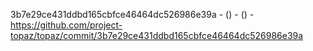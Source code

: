 3b7e29ce431ddbd165cbfce46464dc526986e39a -  () -  () - https://github.com/project-topaz/topaz/commit/3b7e29ce431ddbd165cbfce46464dc526986e39a
